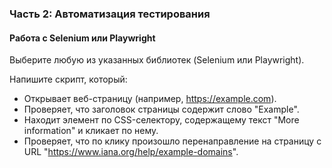 ### Часть 2: Автоматизация тестирования
#### Работа с Selenium или Playwright
Выберите любую из указанных библиотек (Selenium или Playwright).

Напишите скрипт, который:
- Открывает веб-страницу (например, https://example.com).
- Проверяет, что заголовок страницы содержит слово "Example".
- Находит элемент по CSS-селектору, содержащему текст "More information" и кликает по нему.
- Проверяет, что по клику произошло перенаправление на страницу с URL "https://www.iana.org/help/example-domains".

